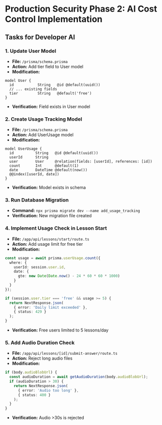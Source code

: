 # Production Security Phase 2: AI Cost Control Implementation

## Tasks for Developer AI

### 1. Update User Model
- **File:** `/prisma/schema.prisma`
- **Action:** Add tier field to User model
- **Modification:**
```prisma
model User {
  id           String   @id @default(uuid())
  // ... existing fields
  tier         String   @default('free')
}
```
- **Verification:** Field exists in User model

### 2. Create Usage Tracking Model
- **File:** `/prisma/schema.prisma`
- **Action:** Add UserUsage model
- **Modification:**
```prisma
model UserUsage {
  id          String   @id @default(uuid())
  userId      String
  user        User     @relation(fields: [userId], references: [id])
  count       Int      @default(1)
  date        DateTime @default(now())
  @@index([userId, date])
}
```
- **Verification:** Model exists in schema

### 3. Run Database Migration
- **Command:** `npx prisma migrate dev --name add_usage_tracking`
- **Verification:** New migration file created

### 4. Implement Usage Check in Lesson Start
- **File:** `/app/api/lessons/start/route.ts`
- **Action:** Add usage limit for free tier
- **Modification:**
```typescript
const usage = await prisma.userUsage.count({
  where: {
    userId: session.user.id,
    date: {
      gte: new Date(Date.now() - 24 * 60 * 60 * 1000)
    }
  }
});

if (session.user.tier === 'free' && usage >= 5) {
  return NextResponse.json(
    { error: 'Daily limit exceeded' },
    { status: 429 }
  );
}
```
- **Verification:** Free users limited to 5 lessons/day

### 5. Add Audio Duration Check
- **File:** `/app/api/lessons/[id]/submit-answer/route.ts`
- **Action:** Reject long audio files
- **Modification:**
```typescript
if (body.audioBlobUrl) {
  const audioDuration = await getAudioDuration(body.audioBlobUrl);
  if (audioDuration > 30) {
    return NextResponse.json(
      { error: 'Audio too long' },
      { status: 400 }
    );
  }
}
```
- **Verification:** Audio >30s is rejected